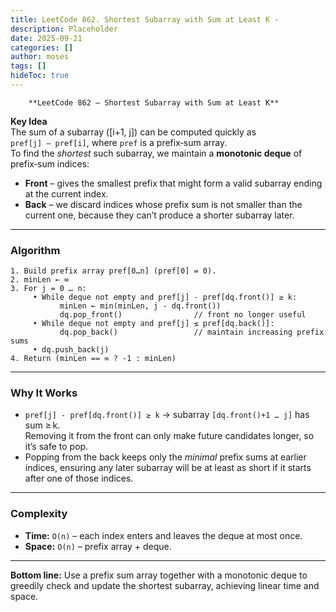 ```yaml
---
title: LeetCode 862. Shortest Subarray with Sum at Least K - 
description: Placeholder
date: 2025-09-21
categories: []
author: moses
tags: []
hideToc: true
---
```

        **LeetCode 862 – Shortest Subarray with Sum at Least K**

**Key Idea**  
The sum of a subarray \([i+1, j]\) can be computed quickly as  
`pref[j] – pref[i]`, where `pref` is a prefix‑sum array.  
To find the *shortest* such subarray, we maintain a **monotonic deque** of prefix‑sum indices:

* **Front** – gives the smallest prefix that might form a valid subarray ending at the current index.  
* **Back** – we discard indices whose prefix sum is not smaller than the current one, because they can’t produce a shorter subarray later.

---

### Algorithm
```
1. Build prefix array pref[0…n] (pref[0] = 0).
2. minLen ← ∞
3. For j = 0 … n:
     • While deque not empty and pref[j] - pref[dq.front()] ≥ k:
           minLen ← min(minLen, j - dq.front())
           dq.pop_front()                // front no longer useful
     • While deque not empty and pref[j] ≤ pref[dq.back()]:
           dq.pop_back()                 // maintain increasing prefix sums
     • dq.push_back(j)
4. Return (minLen == ∞ ? -1 : minLen)
```

---

### Why It Works

* `pref[j] - pref[dq.front()] ≥ k` → subarray `[dq.front()+1 … j]` has sum ≥ k.  
  Removing it from the front can only make future candidates longer, so it’s safe to pop.  
* Popping from the back keeps only the *minimal* prefix sums at earlier indices, ensuring any later subarray will be at least as short if it starts after one of those indices.

---

### Complexity
* **Time:** `O(n)` – each index enters and leaves the deque at most once.  
* **Space:** `O(n)` – prefix array + deque.

---

**Bottom line:** Use a prefix sum array together with a monotonic deque to greedily check and update the shortest subarray, achieving linear time and space.